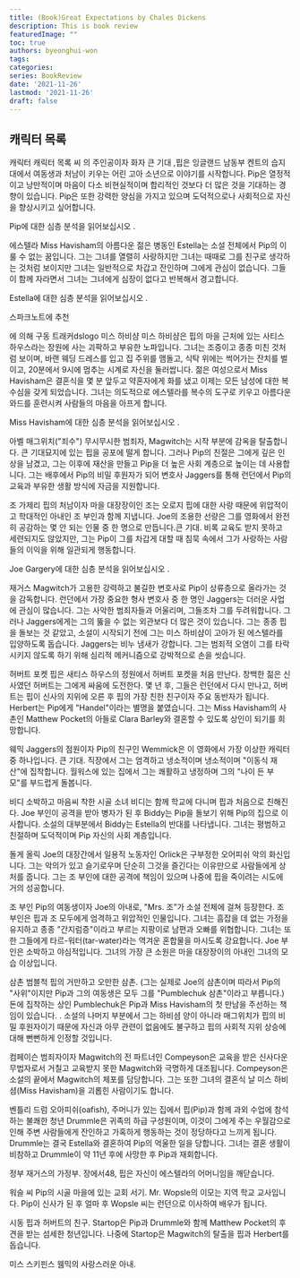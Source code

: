 ```yaml
---
title: (Book)Great Expectations by Chales Dickens
description: This is book review 
featuredImage: ""
toc: true
authors: byeonghui-won
tags:
categories: 
series: BookReview
date: '2021-11-26'
lastmod: '2021-11-26'
draft: false
---
```


## 캐릭터 목록
캐릭터 캐릭터 목록
씨
의 주인공이자 화자 큰 기대 ,핍은 잉글랜드 남동부 켄트의 습지대에서 여동생과 처남이 키우는 어린 고아 소년으로 이야기를 시작합니다. Pip은 열정적이고 낭만적이며 마음이 다소 비현실적이며 합리적인 것보다 더 많은 것을 기대하는 경향이 있습니다. Pip은 또한 강력한 양심을 가지고 있으며 도덕적으로나 사회적으로 자신을 향상시키고 싶어합니다.

Pip에 대한 심층 분석을 읽어보십시오 .

에스텔라
Miss Havisham의 아름다운 젊은 병동인 Estella는 소설 전체에서 Pip의 이룰 수 없는 꿈입니다. 그는 그녀를 열렬히 사랑하지만 그녀는 때때로 그를 친구로 생각하는 것처럼 보이지만 그녀는 일반적으로 차갑고 잔인하며 그에게 관심이 없습니다. 그들이 함께 자라면서 그녀는 그녀에게 심장이 없다고 반복해서 경고합니다.

Estella에 대한 심층 분석을 읽어보십시오 .

스파크노트에 추천
 
에 의해 구동 트래커dslogo
미스 하비샴
미스 하비샴은 핍의 마을 근처에 있는 사티스 하우스라는 장원에 사는 괴팍하고 부유한 노파입니다. 그녀는 조증이고 종종 미친 것처럼 보이며, 바랜 웨딩 드레스를 입고 집 주위를 맴돌고, 식탁 위에는 썩어가는 잔치를 벌이고, 20분에서 9시에 멈추는 시계로 자신을 둘러쌉니다. 젊은 여성으로서 Miss Havisham은 결혼식을 몇 분 앞두고 약혼자에게 화를 냈고 이제는 모든 남성에 대한 복수심을 갖게 되었습니다. 그녀는 의도적으로 에스텔라를 복수의 도구로 키우고 아름다운 와드를 훈련시켜 사람들의 마음을 아프게 합니다.

Miss Havisham에 대한 심층 분석을 읽어보십시오 .

아벨 매그위치("죄수")
무시무시한 범죄자, Magwitch는 시작 부분에 감옥을 탈출합니다. 큰 기대묘지에 있는 핍을 공포에 떨게 합니다. 그러나 Pip의 친절은 그에게 깊은 인상을 남겼고, 그는 이후에 재산을 만들고 Pip을 더 높은 사회 계층으로 높이는 데 사용합니다. 그는 배후에서 Pip의 비밀 후원자가 되어 변호사 Jaggers를 통해 런던에서 Pip의 교육과 부유한 생활 방식에 자금을 지원합니다.

조 가제리
핍의 처남이자 마을 대장장이인 조는 오로지 핍에 대한 사랑 때문에 위압적이고 학대적인 아내인 조 부인과 함께 지냅니다. Joe의 조용한 선량은 그를 영화에서 완전히 공감하는 몇 안 되는 인물 중 한 명으로 만듭니다.큰 기대. 비록 교육도 받지 못하고 세련되지도 않았지만, 그는 Pip이 그를 차갑게 대할 때 침묵 속에서 그가 사랑하는 사람들의 이익을 위해 일관되게 행동합니다.

Joe Gargery에 대한 심층 분석을 읽어보십시오 .

재거스
Magwitch가 고용한 강력하고 불길한 변호사로 Pip이 상류층으로 올라가는 것을 감독합니다. 런던에서 가장 중요한 형사 변호사 중 한 명인 Jaggers는 더러운 사업에 관심이 많습니다. 그는 사악한 범죄자들과 어울리며, 그들조차 그를 두려워합니다. 그러나 Jaggers에게는 그의 뚫을 수 없는 외관보다 더 많은 것이 있습니다. 그는 종종 핍을 돌보는 것 같았고, 소설이 시작되기 전에 그는 미스 하비샴이 고아가 된 에스텔라를 입양하도록 돕습니다. Jaggers는 비누 냄새가 강합니다. 그는 범죄적 오염이 그를 타락시키지 않도록 하기 위해 심리적 메커니즘으로 강박적으로 손을 씻습니다.

허버트 포켓
핍은 새티스 하우스의 정원에서 허버트 포켓을 처음 만난다. 창백한 젊은 신사였던 허버트는 그에게 싸움에 도전한다. 몇 년 후, 그들은 런던에서 다시 만나고, 허버트는 핍이 신사의 지위에 오른 후 핍의 가장 친한 친구이자 주요 동반자가 됩니다. Herbert는 Pip에게 "Handel"이라는 별명을 붙였습니다. 그는 Miss Havisham의 사촌인 Matthew Pocket의 아들로 Clara Barley와 결혼할 수 있도록 상인이 되기를 희망합니다.

웨믹
Jaggers의 점원이자 Pip의 친구인 Wemmick은 이 영화에서 가장 이상한 캐릭터 중 하나입니다. 큰 기대. 직장에서 그는 엄격하고 냉소적이며 냉소적이며 "이동식 재산"에 집착합니다. 월워스에 있는 집에서 그는 쾌활하고 냉정하며 그의 "나이 든 부모"를 부드럽게 돌봅니다.

비디
소박하고 마음씨 착한 시골 소녀 비디는 함께 학교에 다니며 핍과 처음으로 친해진다. Joe 부인이 공격을 받아 병자가 된 후 Biddy는 Pip을 돌보기 위해 Pip의 집으로 이사합니다. 소설의 대부분에서 Biddy는 Estella의 반대를 나타냅니다. 그녀는 평범하고 친절하며 도덕적이며 Pip 자신의 사회 계층입니다.

돌게 올릭
Joe의 대장간에서 일용직 노동자인 Orlick은 구부정한 오어피쉬 악의 화신입니다. 그는 악의가 있고 슬기로우며 단순히 그것을 즐긴다는 이유만으로 사람들에게 상처를 줍니다. 그는 조 부인에 대한 공격에 책임이 있으며 나중에 핍을 죽이려는 시도에 거의 성공합니다.

조 부인
Pip의 여동생이자 Joe의 아내로, "Mrs. 조”가 소설 전체에 걸쳐 등장한다. 조 부인은 핍과 조 모두에게 엄격하고 위압적인 인물입니다. 그녀는 흠잡을 데 없는 가정을 유지하고 종종 "간지럼증"이라고 부르는 지팡이로 남편과 오빠를 위협합니다. 그녀는 또한 그들에게 타르-워터(tar-water)라는 역겨운 혼합물을 마시도록 강요합니다. Joe 부인은 소박하고 야심적입니다. 그녀의 가장 큰 소원은 마을 대장장이의 아내인 그녀의 모습 이상입니다.

삼촌 범블척
핍의 거만하고 오만한 삼촌. (그는 실제로 Joe의 삼촌이며 따라서 Pip의 "사위"이지만 Pip과 그의 여동생은 모두 그를 "Pumblechuk 삼촌"이라고 부릅니다.) 돈에 집착하는 상인 Pumblechuk은 Pip과 Miss Havisham의 첫 만남을 주선하는 책임이 있습니다. . 소설의 나머지 부분에서 그는 하비셤 양이 아니라 매그위치가 핍의 비밀 후원자이기 때문에 자신과 아무 관련이 없음에도 불구하고 핍의 사회적 지위 상승에 대해 뻔뻔하게 인정할 것입니다.

컴페이슨
범죄자이자 Magwitch의 전 파트너인 Compeyson은 교육을 받은 신사다운 무법자로서 거칠고 교육받지 못한 Magwitch와 극명하게 대조됩니다. Compeyson은 소설의 끝에서 Magwitch의 체포를 담당합니다. 그는 또한 그녀의 결혼식 날 미스 하비셤(Miss Havisham)을 괴롭힌 사람이기도 합니다.

벤틀리 드럼
오아피쉬(oafish), 주머니가 있는 집에서 핍(Pip)과 함께 과외 수업에 참석하는 불쾌한 청년 Drummle은 귀족의 하급 구성원이며, 이것이 그에게 주는 우월감으로 인해 주변 사람들에게 잔인하고 가혹하게 행동하는 것이 정당하다고 느끼게 됩니다. Drummle는 결국 Estella와 결혼하여 Pip의 억울한 일을 당합니다. 그녀는 결혼 생활이 비참하고 Drummle이 약 11년 후에 사망한 후 Pip과 재회합니다.

정부
재거스의 가정부. 장에서48, 핍은 자신이 에스텔라의 어머니임을 깨닫습니다.

워슬 씨
Pip의 시골 마을에 있는 교회 서기. Mr. Wopsle의 이모는 지역 학교 교사입니다. Pip이 신사가 된 후 얼마 후 Wopsle 씨는 런던으로 이사하여 배우가 됩니다.

시동
핍과 허버트의 친구. Startop은 Pip과 Drummle와 함께 Matthew Pocket의 후견을 받는 섬세한 청년입니다. 나중에 Startop은 Magwitch의 탈출을 핍과 Herbert를 돕습니다.

미스 스키핀스
웸믹의 사랑스러운 아내.




## 




## 




## 




## 




## 




## 




